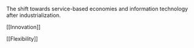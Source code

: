 The shift towards service-based economies and information technology after industrialization.

[[Innovation]]

[[Flexibility]]